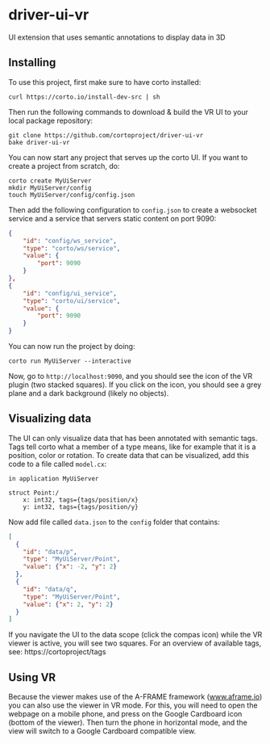 # driver-ui-vr
UI extension that uses semantic annotations to display data in 3D

## Installing
To use this project, first make sure to have corto installed:
```
curl https://corto.io/install-dev-src | sh
```

Then run the following commands to download & build the VR UI to your local package repository:
```
git clone https://github.com/cortoproject/driver-ui-vr
bake driver-ui-vr
```

You can now start any project that serves up the corto UI. If you want to create a project from scratch, do:
```
corto create MyUiServer
mkdir MyUiServer/config
touch MyUiServer/config/config.json
```
Then add the following configuration to `config.json` to create a websocket service and a service that servers static content on port 9090:
```json
{
    "id": "config/ws_service",
    "type": "corto/ws/service",
    "value": {
        "port": 9090
    }
},
{
    "id": "config/ui_service",
    "type": "corto/ui/service",
    "value": {
        "port": 9090
    }
}
```
You can now run the project by doing:
```
corto run MyUiServer --interactive
```
Now, go to `http://localhost:9090`, and you should see the icon of the VR plugin (two stacked squares). If you click on the icon, you should see a grey plane and a dark background (likely no objects).

## Visualizing data
The UI can only visualize data that has been annotated with semantic tags. Tags tell corto what a member of a type means, like for example that it is a position, color or rotation. To create data that can be visualized, add this code to a file called `model.cx`:
```
in application MyUiServer

struct Point:/
    x: int32, tags={tags/position/x}
    y: int32, tags={tags/position/y}
```
Now add file called `data.json` to the `config` folder that contains:
```json
[
  {
    "id": "data/p",
    "type": "MyUiServer/Point",
    "value": {"x": -2, "y": 2}
  },
  {
    "id": "data/q",
    "type": "MyUiServer/Point",
    "value": {"x": 2, "y": 2}
  }
]
```
If you navigate the UI to the data scope (click the compas icon) while the VR viewer is active, you will see two squares. For an overview of available tags, see: https://cortoproject/tags

## Using VR
Because the viewer makes use of the A-FRAME framework (www.aframe.io) you can also use the viewer in VR mode. For this, you will need to open the webpage on a mobile phone, and press on the Google Cardboard icon (bottom of the viewer). Then turn the phone in horizontal mode, and the view will switch to a Google Cardboard compatible view.

